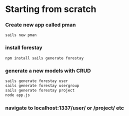 # Starting from scratch

### Create new app called pman

```
sails new pman
```

### install forestay

```
npm install sails generate forestay
```

### generate a new models with CRUD
```bash
sails generate forestay user
sails generate forestay usergroup
sails generate forestay project
node app.js
```
### navigate to localhost:1337/user/ or /project/ etc
